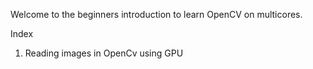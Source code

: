 Welcome to the beginners introduction to learn OpenCV on multicores.

Index

1. Reading images in OpenCv using GPU
